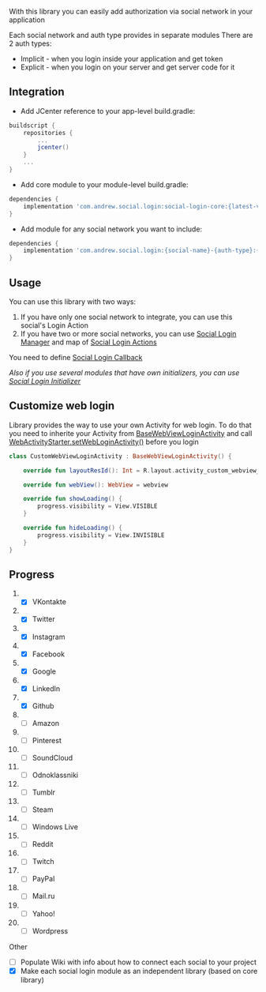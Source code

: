 With this library you can easily add authorization via social network in your application

Each social network and auth type provides in separate modules
There are 2 auth types: 
* Implicit - when you login inside your application and get token
* Explicit - when you login on your server and get server code for it

## Integration

* Add JCenter reference to your app-level build.gradle:

```gradle
buildscript {
    repositories {
        ...
        jcenter()
    }
    ...
}
```

* Add core module to your module-level build.gradle:

```gradle
dependencies {
    implementation 'com.andrew.social.login:social-login-core:{latest-version}'
}
```

* Add module for any social network you want to include:

```gradle
dependencies {
    implementation 'com.andrew.social.login:{social-name}-{auth-type}:{latest-version}'
}
```

## Usage

You can use this library with two ways:

1. If you have only one social network to integrate, you can use this social's Login Action
2. If you have two or more social networks, you can use [Social Login Manager](https://github.com/AndrewHeyO/SocialLogin/blob/master/social-login-core/src/main/java/com/andrew/social/login/core/manager/SocialLoginManager.kt) and map of [Social Login Actions](https://github.com/AndrewHeyO/SocialLogin/blob/master/social-login-core/src/main/java/com/andrew/social/login/core/action/SocialLoginAction.kt)

You need to define [Social Login Callback](https://github.com/AndrewHeyO/SocialLogin/blob/master/social-login-core/src/main/java/com/andrew/social/login/core/action/SocialLoginCallback.kt)

_Also if you use several modules that have own initializers, you can use [Social Login Initializer](https://github.com/AndrewHeyO/SocialLogin/blob/master/social-login-core/src/main/java/com/andrew/social/login/core/initializer/SocialLoginInitializer.kt)_

## Customize web login

Library provides the way to use your own Activity for web login.
To do that you need to inherite your Activity from [BaseWebViewLoginActivity](https://github.com/AndrewHeyO/SocialLogin/blob/master/social-login-core/src/main/java/com/andrew/social/login/core/web/WebViewLoginActivity.kt) and call [WebActivityStarter.setWebLoginActivity()](https://github.com/AndrewHeyO/SocialLogin/blob/master/social-login-core/src/main/java/com/andrew/social/login/core/web/WebActivityStarter.kt#L23) before you login

```kotlin
class CustomWebViewLoginActivity : BaseWebViewLoginActivity() {

    override fun layoutResId(): Int = R.layout.activity_custom_webview_login

    override fun webView(): WebView = webview

    override fun showLoading() {
        progress.visibility = View.VISIBLE
    }

    override fun hideLoading() {
        progress.visibility = View.INVISIBLE
    }
}
```

## Progress

1) - [X] VKontakte
2) - [X] Twitter
3) - [X] Instagram
4) - [X] Facebook
5) - [X] Google
6) - [X] LinkedIn
7) - [X] Github
8) - [ ] Amazon
9) - [ ] Pinterest
10) - [ ] SoundCloud
11) - [ ] Odnoklassniki
12) - [ ] Tumblr
13) - [ ] Steam
14) - [ ] Windows Live
15) - [ ] Reddit
16) - [ ] Twitch
17) - [ ] PayPal
18) - [ ] Mail.ru
19) - [ ] Yahoo!
20) - [ ] Wordpress

Other
- [ ] Populate Wiki with info about how to connect each social to your project
- [X] Make each social login module as an independent library (based on core library)
